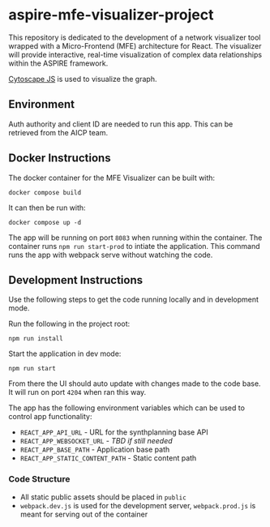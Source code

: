 # aspire-mfe-visualizer-project

This repository is dedicated to the development of a network visualizer tool wrapped with a Micro-Frontend (MFE) architecture for React. The visualizer will provide interactive, real-time visualization of complex data relationships within the ASPIRE framework.

[Cytoscape JS](https://js.cytoscape.org/) is used to visualize the graph.

## Environment

Auth authority and client ID are needed to run this app. This can be retrieved from the AICP team.

## Docker Instructions

The docker container for the MFE Visualizer can be built with:

`docker compose build`

It can then be run with:

`docker compose up -d`

The app will be running on port `8083` when running within the container. The container runs `npm run start-prod` to intiate the application. This command runs the app with webpack serve without watching the code.

## Development Instructions

Use the following steps to get the code running locally and in development mode.

Run the following in the project root:

`npm run install`

Start the application in dev mode:

`npm run start`

From there the UI should auto update with changes made to the code base. It will run on port `4204` when ran this way.

The app has the following environment variables which can be used to control app functionality:

- `REACT_APP_API_URL` - URL for the synthplanning base API
- `REACT_APP_WEBSOCKET_URL` - *TBD if still needed*
- `REACT_APP_BASE_PATH` - Application base path
- `REACT_APP_STATIC_CONTENT_PATH` - Static content path

### Code Structure

- All static public assets should be placed in `public`
- `webpack.dev.js` is used for the development server, `webpack.prod.js` is meant for serving out of the container
